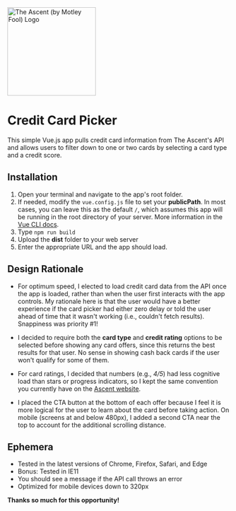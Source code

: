 <img src="https://www.ryanburney.com/projects/ascent-cc-picker/img/logo@2x.93f7b357.png" alt="The Ascent (by Motley Fool) Logo" width="200">

# Credit Card Picker

This simple Vue.js app pulls credit card information from The Ascent's API and allows users to filter down to one or two cards by selecting a card type and a credit score.


## Installation

1. Open your terminal and navigate to the app's root folder. 
2. If needed, modify the `vue.config.js` file to set your **publicPath**. In most cases, you can leave this as the default `/`, which assumes this app will be running in the root directory of your server. More information in the [Vue CLI docs](https://cli.vuejs.org/config/#publicpath).
3. Type `npm run build`
4. Upload the **dist** folder to your web server
5. Enter the appropriate URL and the app should load.


## Design Rationale

* For optimum speed, I elected to load credit card data from the API once the app is loaded, rather than when the user first interacts with the app controls. My rationale here is that the user would have a better experience if the card picker had either zero delay or told the user ahead of time that it wasn't working (i.e., couldn't fetch results). Snappiness was priority #1!

* I decided to require both the **card type** and **credit rating** options to be selected before showing any card offers, since this returns the best results for that user. No sense in showing cash back cards if the user won't qualify for some of them.

* For card ratings, I decided that numbers (e.g., *4/5*) had less cognitive load than stars or progress indicators, so I kept the same convention you currently have on the [Ascent website](https://www.fool.com/the-ascent/api/creditcardrecommendations/).

* I placed the CTA button at the bottom of each offer because I feel it is more logical for the user to learn about the card before taking action. On mobile (screens at and below 480px), I added a second CTA near the top to account for the additional scrolling distance.


## Ephemera

* Tested in the latest versions of Chrome, Firefox, Safari, and Edge
* Bonus: Tested in IE11
* You should see a message if the API call throws an error
* Optimized for mobile devices down to 320px


**Thanks so much for this opportunity!**


<!-- Docs to Markdown version 1.0β17 -->
